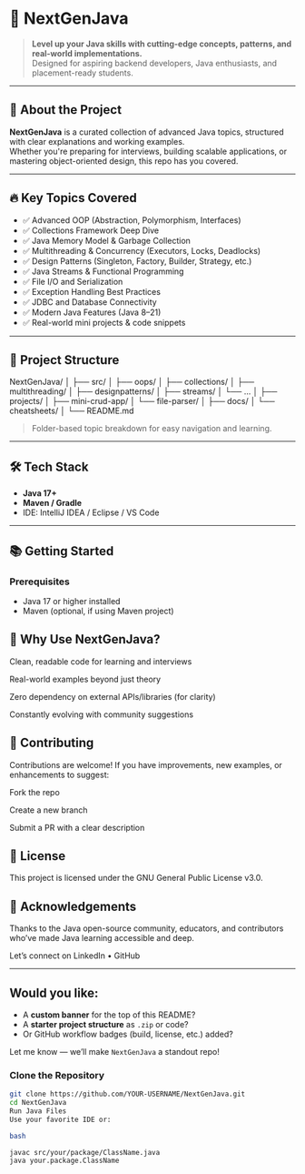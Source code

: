 
# 🚀 NextGenJava

> **Level up your Java skills with cutting-edge concepts, patterns, and real-world implementations.**  
> Designed for aspiring backend developers, Java enthusiasts, and placement-ready students.

---

## 📌 About the Project

**NextGenJava** is a curated collection of advanced Java topics, structured with clear explanations and working examples.  
Whether you're preparing for interviews, building scalable applications, or mastering object-oriented design, this repo has you covered.

---

## 🔥 Key Topics Covered

- ✅ Advanced OOP (Abstraction, Polymorphism, Interfaces)
- ✅ Collections Framework Deep Dive
- ✅ Java Memory Model & Garbage Collection
- ✅ Multithreading & Concurrency (Executors, Locks, Deadlocks)
- ✅ Design Patterns (Singleton, Factory, Builder, Strategy, etc.)
- ✅ Java Streams & Functional Programming
- ✅ File I/O and Serialization
- ✅ Exception Handling Best Practices
- ✅ JDBC and Database Connectivity
- ✅ Modern Java Features (Java 8–21)
- ✅ Real-world mini projects & code snippets

---

## 📂 Project Structure
NextGenJava/
│
├── src/
│ ├── oops/
│ ├── collections/
│ ├── multithreading/
│ ├── designpatterns/
│ ├── streams/
│ └── ...
│
├── projects/
│ ├── mini-crud-app/
│ └── file-parser/
│
├── docs/
│ └── cheatsheets/
│
└── README.md


> Folder-based topic breakdown for easy navigation and learning.

---

## 🛠️ Tech Stack

- **Java 17+**
- **Maven / Gradle**
- IDE: IntelliJ IDEA / Eclipse / VS Code

---

## 📚 Getting Started

### Prerequisites
- Java 17 or higher installed
- Maven (optional, if using Maven project)


## 🌟 Why Use NextGenJava?
Clean, readable code for learning and interviews

Real-world examples beyond just theory

Zero dependency on external APIs/libraries (for clarity)

Constantly evolving with community suggestions

## 🤝 Contributing
Contributions are welcome! If you have improvements, new examples, or enhancements to suggest:

Fork the repo

Create a new branch

Submit a PR with a clear description

## 📜 License
This project is licensed under the GNU General Public License v3.0.

## 🙌 Acknowledgements
Thanks to the Java open-source community, educators, and contributors who’ve made Java learning accessible and deep.


Let’s connect on LinkedIn • GitHub



---

## Would you like:
- A **custom banner** for the top of this README?
- A **starter project structure** as `.zip` or code?
- Or GitHub workflow badges (build, license, etc.) added?

Let me know — we’ll make `NextGenJava` a standout repo!


### Clone the Repository
```bash
git clone https://github.com/YOUR-USERNAME/NextGenJava.git
cd NextGenJava
Run Java Files
Use your favorite IDE or:

bash

javac src/your/package/ClassName.java
java your.package.ClassName
